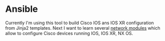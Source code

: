 # Ansible

Currently I'm using this tool to build Cisco IOS ans IOS XR configuration from Jinja2 templates. Next I want to learn several [network modules](http://docs.ansible.com/ansible/list_of_network_modules.html) which allow to configure Cisco devices running IOS, IOS XR, NX OS.



